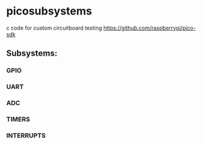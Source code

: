 # picosubsystems
 c code for custom circuitboard testing
https://github.com/raspberrypi/pico-sdk

## Subsystems:

### GPIO

### UART

### ADC

### TIMERS

### INTERRUPTS
